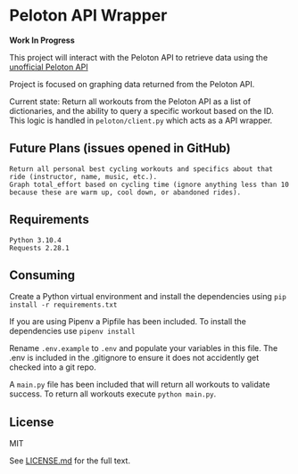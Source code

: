 # Peloton API Wrapper

**Work In Progress**

This project will interact with the Peloton API to retrieve data using the [unofficial Peloton API](https://app.swaggerhub.com/apis/DovOps/peloton-unofficial-api/0.3.0#/)

Project is focused on graphing data returned from the Peloton API.

Current state: Return all workouts from the Peloton API as a list of dictionaries, and the ability to query a specific workout based on the ID. This logic is handled in `peloton/client.py` which acts as a API wrapper.

## Future Plans (issues opened in GitHub)

```
Return all personal best cycling workouts and specifics about that ride (instructor, name, music, etc.). 
Graph total_effort based on cycling time (ignore anything less than 10 because these are warm up, cool down, or abandoned rides).
```

## Requirements

```
Python 3.10.4
Requests 2.28.1
```

## Consuming

Create a Python virtual environment and install the dependencies using `pip install -r requirements.txt`

If you are using Pipenv a Pipfile has been included. To install the dependencies use `pipenv install`

Rename `.env.example` to `.env` and populate your variables in this file. The .env is included in the .gitignore to ensure it does not accidently get checked into a git repo.

A `main.py` file has been included that will return all workouts to validate success. To return all workouts execute `python main.py`.

## License

MIT

See [LICENSE.md](LICENSE.md) for the full text.
